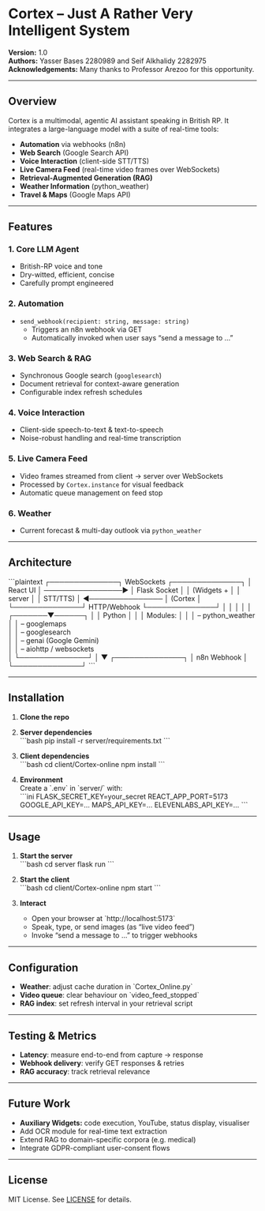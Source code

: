 # Cortex – Just A Rather Very Intelligent System

**Version:** 1.0  
**Authors:** Yasser Bases 2280989 and Seif Alkhalidy 2282975
**Acknowledgements:** Many thanks to Professor Arezoo for this opportunity.

---

## Overview

Cortex is a multimodal, agentic AI assistant speaking in British RP. It integrates a large-language model with a suite of real-time tools:

- **Automation** via webhooks (n8n)  
- **Web Search** (Google Search API)  
- **Voice Interaction** (client-side STT/TTS)  
- **Live Camera Feed** (real-time video frames over WebSockets)  
- **Retrieval-Augmented Generation (RAG)**  
- **Weather Information** (python_weather)  
- **Travel & Maps** (Google Maps API)

---

## Features

### 1. Core LLM Agent  
- British-RP voice and tone  
- Dry-witted, efficient, concise  
- Carefully prompt engineered

### 2. Automation  
- `send_webhook(recipient: string, message: string)`  
  - Triggers an n8n webhook via GET  
  - Automatically invoked when user says “send a message to …”

### 3. Web Search & RAG  
- Synchronous Google search (`googlesearch`)  
- Document retrieval for context-aware generation  
- Configurable index refresh schedules

### 4. Voice Interaction  
- Client-side speech-to-text & text-to-speech  
- Noise-robust handling and real-time transcription

### 5. Live Camera Feed  
- Video frames streamed from client → server over WebSockets  
- Processed by `Cortex.instance` for visual feedback  
- Automatic queue management on feed stop

### 6. Weather 
- Current forecast & multi-day outlook via `python_weather`  

---

## Architecture

\`\`\`plaintext
┌──────────────┐     WebSockets     ┌──────────────┐
│  React UI    │ ────────────────▶ │ Flask Socket │
│ (Widgets +   │                     │ server       │
│  STT/TTS)    │ ◀───────────────   │ (Cortex      │
└──────────────┘     HTTP/Webhook   └──────────────┘
      │                                        │
      │                                        │
      │                                ┌───────▼──────┐
      │                                │  Python      │
      │                                │  Modules:    │
      │                                │  – python_weather  
      │                                │  – googlemaps  
      │                                │  – googlesearch  
      │                                │  – genai (Google Gemini)  
      │                                │  – aiohttp / websockets  
      │                                └──────────────┘
      │
      ▼
┌──────────────┐
│ n8n Webhook  │
└──────────────┘
\`\`\`

---

## Installation

1. **Clone the repo**  
   

2. **Server dependencies**  
   \`\`\`bash
   pip install -r server/requirements.txt
   \`\`\`

3. **Client dependencies**  
   \`\`\`bash
   cd client/Cortex-online
   npm install
   \`\`\`

4. **Environment**  
   Create a \`.env\` in \`server/\` with:  
   \`\`\`ini
   FLASK_SECRET_KEY=your_secret
   REACT_APP_PORT=5173
   GOOGLE_API_KEY=…
   MAPS_API_KEY=…
   ELEVENLABS_API_KEY=…
   \`\`\`

---

## Usage

1. **Start the server**  
   \`\`\`bash
   cd server
   flask run
   \`\`\`

2. **Start the client**  
   \`\`\`bash
   cd client/Cortex-online
   npm start
   \`\`\`

3. **Interact**  
   - Open your browser at \`http://localhost:5173\`  
   - Speak, type, or send images (as “live video feed”)  
   - Invoke “send a message to …” to trigger webhooks

---

## Configuration

- **Weather**: adjust cache duration in \`Cortex_Online.py\`  
- **Video queue**: clear behaviour on \`video_feed_stopped\`  
- **RAG index**: set refresh interval in your retrieval script

---

## Testing & Metrics

- **Latency**: measure end-to-end from capture → response  
- **Webhook delivery**: verify GET responses & retries  
- **RAG accuracy**: track retrieval relevance

---

## Future Work

- **Auxiliary Widgets:** code execution, YouTube, status display, visualiser  
- Add OCR module for real-time text extraction  
- Extend RAG to domain-specific corpora (e.g. medical)  
- Integrate GDPR-compliant user-consent flows

---

## License

MIT License. See [LICENSE](LICENSE) for details.
